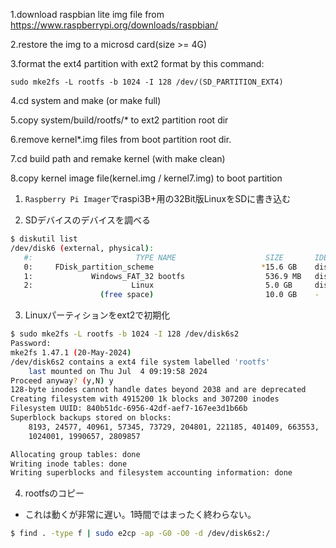 1.download raspbian lite img file from https://www.raspberrypi.org/downloads/raspbian/

2.restore the img to a microsd card(size >= 4G)

3.format the ext4 partition with ext2 format by this command:

    sudo mke2fs -L rootfs -b 1024 -I 128 /dev/(SD_PARTITION_EXT4)

4.cd system and make (or make full)

5.copy system/build/rootfs/* to ext2 partition root dir

6.remove  kernel*.img files from boot partition root dir.

7.cd build path and remake kernel (with make clean)

8.copy kernel image file(kernel.img / kernel7.img) to boot partition

1. `Raspberry Pi Imager`でraspi3B+用の32Bit版LinuxをSDに書き込む

2. SDデバイスのデバイスを調べる

```sh
$ diskutil list
/dev/disk6 (external, physical):
   #:                       TYPE NAME                    SIZE       IDENTIFIER
   0:     FDisk_partition_scheme                        *15.6 GB    disk6
   1:             Windows_FAT_32 bootfs                  536.9 MB   disk6s1
   2:                      Linux                         5.0 GB     disk6s2
                    (free space)                         10.0 GB    -
```

3. Linuxパーティションをext2で初期化

```sh
$ sudo mke2fs -L rootfs -b 1024 -I 128 /dev/disk6s2
Password:
mke2fs 1.47.1 (20-May-2024)
/dev/disk6s2 contains a ext4 file system labelled 'rootfs'
	last mounted on Thu Jul  4 09:19:58 2024
Proceed anyway? (y,N) y
128-byte inodes cannot handle dates beyond 2038 and are deprecated
Creating filesystem with 4915200 1k blocks and 307200 inodes
Filesystem UUID: 840b51dc-6956-42df-aef7-167ee3d1b66b
Superblock backups stored on blocks: 
	8193, 24577, 40961, 57345, 73729, 204801, 221185, 401409, 663553, 
	1024001, 1990657, 2809857

Allocating group tables: done                            
Writing inode tables: done                            
Writing superblocks and filesystem accounting information: done
```

4. rootfsのコピー

- これは動くが非常に遅い。1時間ではまったく終わらない。

```sh
$ find . -type f | sudo e2cp -ap -G0 -O0 -d /dev/disk6s2:/
```
